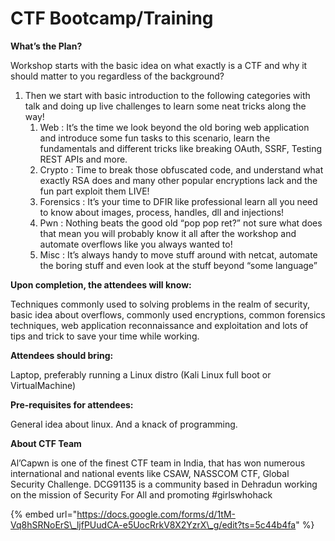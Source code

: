 # CTF Bootcamp/Training

**What’s the Plan?** 

 Workshop starts with the basic idea on what exactly is a CTF and why it should matter to you regardless of the background? 

1. Then we start with basic introduction to the following categories with talk and doing up live challenges to learn some neat tricks along the way! 
   1. Web : It’s the time we look beyond the old boring web application and introduce some fun tasks to this scenario, learn the fundamentals and different tricks like breaking OAuth, SSRF, Testing REST APIs and more. 
   2. Crypto : Time to break those obfuscated code, and understand what exactly RSA does and many other popular encryptions lack and the fun part exploit them LIVE! 
   3. Forensics : It’s your time to DFIR like professional learn all you need to know about images, process, handles, dll and injections! 
   4. Pwn : Nothing beats the good old “pop pop ret?” not sure what does that mean you will probably know it all after the workshop and automate overflows like you always wanted to! 
   5.  Misc : It’s always handy to move stuff around with netcat, automate the boring stuff and even look at the stuff beyond “some language” 

**Upon completion, the attendees will know:** 

Techniques commonly used to solving problems in the realm of security, basic idea about overflows, commonly used encryptions, common forensics techniques, web application reconnaissance and exploitation and lots of tips and trick to save your time while working. 

**Attendees should bring:**

Laptop, preferably running a Linux distro \(Kali Linux full boot or VirtualMachine\) 

**Pre-requisites for attendees:** 

General idea about linux. And a knack of programming. 

**About CTF Team** 

Al’Capwn is one of the finest CTF team in India, that has won numerous international and national events like CSAW, NASSCOM CTF, Global Security Challenge. DCG91135 is a community based in Dehradun working on the mission of Security For All and promoting \#girlswhohack

{% embed url="https://docs.google.com/forms/d/1tM-Vq8hSRNoErS\_ljfPUudCA-e5UocRrkV8X2YzrX\_g/edit?ts=5c44b4fa" %}



